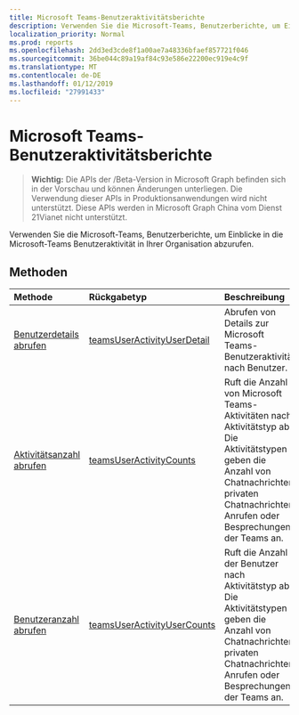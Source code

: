 ```yaml
---
title: Microsoft Teams-Benutzeraktivitätsberichte
description: Verwenden Sie die Microsoft-Teams, Benutzerberichte, um Einblicke in die Microsoft-Teams Benutzeraktivität in Ihrer Organisation abzurufen.
localization_priority: Normal
ms.prod: reports
ms.openlocfilehash: 2dd3ed3cde8f1a00ae7a48336bfaef857721f046
ms.sourcegitcommit: 36be044c89a19af84c93e586e22200ec919e4c9f
ms.translationtype: MT
ms.contentlocale: de-DE
ms.lasthandoff: 01/12/2019
ms.locfileid: "27991433"
---
```

# <a name="microsoft-teams-user-activity-reports"></a>Microsoft Teams-Benutzeraktivitätsberichte

> **Wichtig:** Die APIs der /Beta-Version in Microsoft Graph befinden sich in der Vorschau und können Änderungen unterliegen. Die Verwendung dieser APIs in Produktionsanwendungen wird nicht unterstützt. Diese APIs werden in Microsoft Graph China vom Dienst 21Vianet nicht unterstützt.

Verwenden Sie die Microsoft-Teams, Benutzerberichte, um Einblicke in die Microsoft-Teams Benutzeraktivität in Ihrer Organisation abzurufen.

## <a name="methods"></a>Methoden

| Methode                                   | Rückgabetyp                              | Beschreibung                              |
| :--------------------------------------- | :--------------------------------------- | :--------------------------------------- |
| [Benutzerdetails abrufen](../api/reportroot-getteamsuseractivityuserdetail.md) | [teamsUserActivityUserDetail](../resources/teamsuseractivityuserdetail.md) | Abrufen von Details zur Microsoft Teams-Benutzeraktivität nach Benutzer. |
| [Aktivitätsanzahl abrufen](../api/reportroot-getteamsuseractivitycounts.md) | [teamsUserActivityCounts](../resources/teamsuseractivitycounts.md) | Ruft die Anzahl von Microsoft Teams-Aktivitäten nach Aktivitätstyp ab. Die Aktivitätstypen geben die Anzahl von Chatnachrichten, privaten Chatnachrichten, Anrufen oder Besprechungen der Teams an. |
| [Benutzeranzahl abrufen](../api/reportroot-getteamsuseractivityusercounts.md) | [teamsUserActivityUserCounts](../resources/teamsuseractivityusercounts.md) | Ruft die Anzahl der Benutzer nach Aktivitätstyp ab. Die Aktivitätstypen geben die Anzahl von Chatnachrichten, privaten Chatnachrichten, Anrufen oder Besprechungen der Teams an. |
